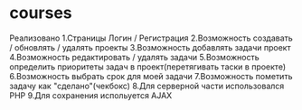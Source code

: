 # courses
Реализовано
1.Страницы Логин / Регистрация 
2.Возможность создавать / обновлять / удалять проекты
3.Возможность добавлять задачи проект
4.Возможность редактировать / удалять задачи
5.Возможность определить приоритеты задач в проект(перетягивать таски в проекте)
6.Возможность выбрать срок для моей задачи
7.Возможность пометить задачу как "сделано"(чекбокс)
8.Для серверной части использовался PHP
9.Для сохранения испольуется AJAX

